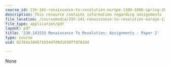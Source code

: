 ```yaml
---
course_id: 21h-141-renaissance-to-revolution-europe-1300-1800-spring-2015
description: This resource contains information regarding assignments - paper 2.
file_location: /coursemedia/21h-141-renaissance-to-revolution-europe-1300-1800-spring-2015/62764a3d45f1b54dfd0d1030ffd781dd_MIT21H_141S15_Paper2.pdf
file_type: application/pdf
layout: pdf
title: '21H.141S15 Renaissance To Revolution: Assignments - Paper 2'
type: course
uid: 62764a3d45f1b54dfd0d1030ffd781dd

---
```

None